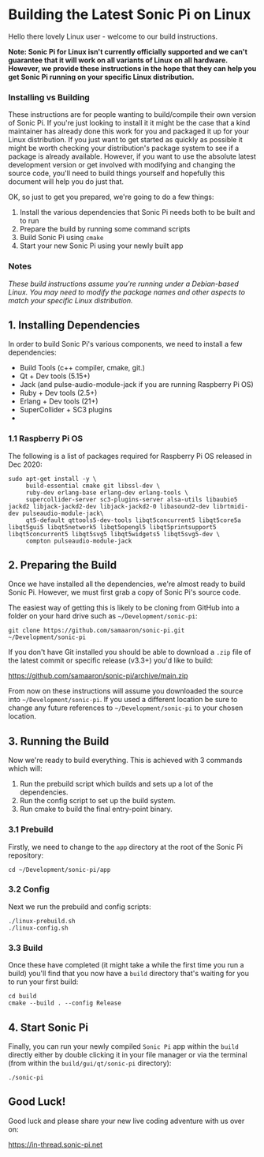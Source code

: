 # Building the Latest Sonic Pi on Linux

Hello there lovely Linux user - welcome to our build instructions.

**Note: Sonic Pi for Linux isn't currently officially supported and we
  can't guarantee that it will work on all variants of Linux on all
  hardware. However, we provide these instructions in the hope that they
  can help you get Sonic Pi running on your specific Linux
  distribution.**


### Installing vs Building

These instructions are for people wanting to build/compile their own
version of Sonic Pi. If you're just looking to install it it might be
the case that a kind maintainer has already done this work for you and
packaged it up for your Linux distribution. If you just want to get
started as quickly as possible it might be worth checking your
distribution's package system to see if a package is already
available. However, if you want to use the absolute latest development
version or get involved with modifying and changing the source code,
you'll need to build things yourself and hopefully this document will
help you do just that.

OK, so just to get you prepared, we're going to do a few things:
 
1. Install the various dependencies that Sonic Pi needs both to be built
and to run
2. Prepare the build by running some command scripts
3. Build Sonic Pi using `cmake`
4. Start your new Sonic Pi using your newly built app

### Notes

_These build instructions assume you're running under a Debian-based Linux. You may need to modify the package names and other aspects to match your specific Linux distribution._

## 1. Installing Dependencies

In order to build Sonic Pi's various components, we need to install a
few dependencies:

* Build Tools (c++ compiler, cmake, git.)
* Qt + Dev tools (5.15+)
* Jack (and pulse-audio-module-jack if you are running Raspberry Pi OS)
* Ruby + Dev tools (2.5+)
* Erlang + Dev tools (21+)
* SuperCollider + SC3 plugins
* 


### 1.1 Raspberry Pi OS

The following is a list of packages required for Raspberry Pi OS released in Dec 2020:

```  
sudo apt-get install -y \
     build-essential cmake git libssl-dev \
     ruby-dev erlang-base erlang-dev erlang-tools \
     supercollider-server sc3-plugins-server alsa-utils libaubio5  jackd2 libjack-jackd2-dev libjack-jackd2-0 libasound2-dev librtmidi-dev pulseaudio-module-jack\
     qt5-default qttools5-dev-tools libqt5concurrent5 libqt5core5a libqt5gui5 libqt5network5 libqt5opengl5 libqt5printsupport5 libqt5concurrent5 libqt5svg5 libqt5widgets5 libqt5svg5-dev \
     compton pulseaudio-module-jack
```     


## 2. Preparing the Build

Once we have installed all the dependencies, we're almost ready to build
Sonic Pi. However, we must first grab a copy of Sonic Pi's source code.

The easiest way of getting this is likely to be cloning from GitHub
into a folder on your hard drive such as `~/Development/sonic-pi`:

```
git clone https://github.com/samaaron/sonic-pi.git ~/Development/sonic-pi
``` 

If you don't have Git installed you should be able to download a `.zip`
file of the latest commit or specific release (v3.3+) you'd like to
build:

https://github.com/samaaron/sonic-pi/archive/main.zip

From now on these instructions will assume you downloaded the source 
into `~/Development/sonic-pi`. If you used a different location be sure to
change any future references to `~/Development/sonic-pi` to your chosen location.


## 3. Running the Build

Now we're ready to build everything. This is achieved with 3 commands
which will:

1. Run the prebuild script which builds and sets up a lot of the
   dependencies.
2. Run the config script to set up the build system.
3. Run cmake to build the final entry-point binary.


### 3.1 Prebuild

Firstly, we need to change to the `app` directory at the root of the Sonic Pi repository:

```
cd ~/Development/sonic-pi/app
```

### 3.2 Config

Next we run the prebuild and config scripts:

```
./linux-prebuild.sh
./linux-config.sh
```

### 3.3 Build

Once these have completed (it might take a while the first time you run
a build) you'll find that you now have a `build` directory that's
waiting for you to run your first build:

```
cd build
cmake --build . --config Release
```

## 4. Start Sonic Pi

Finally, you can run your newly compiled `Sonic Pi` app within the `build`
directly either by double clicking it in your file manager or via the terminal
(from within the `build/gui/qt/sonic-pi` directory):

```
./sonic-pi

```

## Good Luck!

Good luck and please share your new live coding adventure with us over on:

https://in-thread.sonic-pi.net

